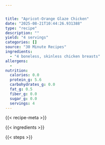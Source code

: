 ```yaml
---


title: "Apricot-Orange Glaze Chicken"
date: "2025-08-21T10:44:26.931388"
type: "recipe"
description: ""
yield: "4 servings"
categories: []
source: "30 Minute Recipes"
ingredients:
  - "4 boneless, skinless chicken breasts"
allergens:
  -
nutrition:
  calories: 0.0
  protein_g: 5.6
  carbohydrates_g: 0.0
  fat_g: 0.5
  fiber_g: 0.0
  sugar_g: 0.0
  servings: 4
---
```


{{< recipe-meta >}}

{{< ingredients >}}

{{< steps >}}
